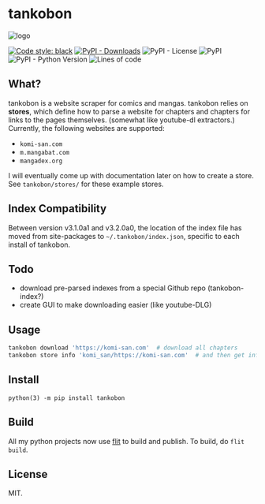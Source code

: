 # tankobon
<!-- markdownlint-disable-file MD026 -->

![logo](https://raw.githubusercontent.com/ongyx/tankobon/master/logo.jpg "tankobon")

[![Code style: black](https://img.shields.io/badge/code%20style-black-000000.svg)](https://github.com/psf/black)
[![PyPI - Downloads](https://img.shields.io/pypi/dm/tankobon)](https://pypi.org/project/tankobon)
![PyPI - License](https://img.shields.io/pypi/l/tankobon)
![PyPI](https://img.shields.io/pypi/v/tankobon)
![PyPI - Python Version](https://img.shields.io/pypi/pyversions/tankobon)
![Lines of code](https://img.shields.io/tokei/lines/github/ongyx/tankobon)

## What?

tankobon is a website scraper for comics and mangas. tankobon relies on **stores**, which define how to parse a website for chapters and chapters for links to the pages themselves.
(somewhat like youtube-dl extractors.) Currently, the following websites are supported:

- `komi-san.com`
- `m.mangabat.com`
- `mangadex.org`

I will eventually come up with documentation later on how to create a store.
See `tankobon/stores/` for these example stores.

## Index Compatibility

Between version v3.1.0a1 and v3.2.0a0, the location of the index file has moved from site-packages to `~/.tankobon/index.json`, specific to each install of tankobon.

## Todo

- download pre-parsed indexes from a special Github repo (tankobon-index?)
- create GUI to make downloading easier (like youtube-DLG)

## Usage

```bash
tankobon download 'https://komi-san.com'  # download all chapters
tankobon store info 'komi_san/https://komi-san.com'  # and then get info on the chapters
```

## Install

`python(3) -m pip install tankobon`

## Build

All my python projects now use [flit](https://pypi.org/project/flit) to build and publish.
To build, do `flit build`.

## License

MIT.
